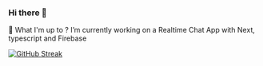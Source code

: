 ### Hi there 👋




🔭 What I'm up to ? I’m currently working on a Realtime Chat App with Next, typescript and Firebase


[![GitHub Streak](https://streak-stats.demolab.com?user=Moyowaaaa&theme=vue-dark&hide_border=true&date_format=M%20j%5B%2C%20Y%5D)](https://git.io/streak-stats)


<!--
**Moyowaaaa/Moyowaaaa** is a ✨ _special_ ✨ repository because its `README.md` (this file) appears on your GitHub profile.

Here are some ideas to get you started:

- 🔭 I’m currently working on ...
- 🌱 I’m currently learning ...
- 👯 I’m looking to collaborate on ...
- 🤔 I’m looking for help with ...
- 💬 Ask me about ...
- 📫 How to reach me: ...
- 😄 Pronouns: ...
- ⚡ Fun fact: ...
-->

